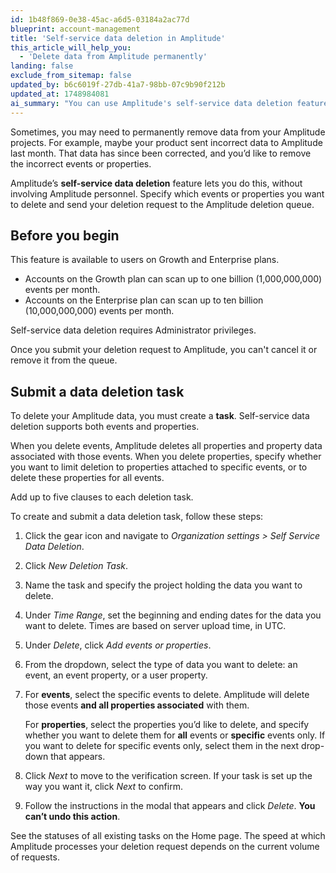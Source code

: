 ```yaml
---
id: 1b48f869-0e38-45ac-a6d5-03184a2ac77d
blueprint: account-management
title: 'Self-service data deletion in Amplitude'
this_article_will_help_you:
  - 'Delete data from Amplitude permanently'
landing: false
exclude_from_sitemap: false
updated_by: b6c6019f-27db-41a7-98bb-07c9b90f212b
updated_at: 1748984081
ai_summary: "You can use Amplitude's self-service data deletion feature to permanently remove incorrect data from your projects. This feature is available to users on Growth and Enterprise plans with Administrator privileges. To submit a data deletion task, create a task specifying events or properties you want to delete. Follow the steps to name the task, select the project, set the time range, choose data type, select events or properties, verify the task, and confirm deletion. Once submitted, you can't cancel the request. Check task statuses on the Home page. Amplitude processes deletion requests based on current volume."
---
```

Sometimes, you may need to permanently remove data from your Amplitude projects. For example, maybe your product sent incorrect data to Amplitude last month. That data has since been corrected, and you’d like to remove the incorrect events or properties.

Amplitude’s **self-service data deletion** feature lets you do this, without involving Amplitude personnel. Specify which events or properties you want to delete and send your deletion request to the Amplitude deletion queue.

## Before you begin

This feature is available to users on Growth and Enterprise plans.

* Accounts on the Growth plan can scan up to one billion (1,000,000,000) events per month.
* Accounts on the Enterprise plan can scan up to ten billion (10,000,000,000) events per month.

Self-service data deletion requires Administrator privileges.

Once you submit your deletion request to Amplitude, you can't cancel it or remove it from the queue.

## Submit a data deletion task

To delete your Amplitude data, you must create a **task**. Self-service data deletion supports both events and properties. 

When you delete events, Amplitude deletes all properties and property data associated with those events. When you delete properties, specify whether you want to limit deletion to properties attached to specific events, or to delete these properties for all events.

Add up to five clauses to each deletion task.

To create and submit a data deletion task, follow these steps:

1. Click the gear icon and navigate to *Organization settings > Self Service Data Deletion*.
2. Click *New Deletion Task*.
3. Name the task and specify the project holding the data you want to delete.
4. Under *Time Range*, set the beginning and ending dates for the data you want to delete. Times are based on server upload time, in UTC.
5. Under *Delete*, click *Add events or properties*.
6. From the dropdown, select the type of data you want to delete: an event, an event property, or a user property.
7. For **events**, select the specific events to delete. Amplitude will delete those events **and all properties associated** with them.

    For **properties**, select the properties you’d like to delete, and specify whether you want to delete them for **all** events or **specific** events only. If you want to delete for specific events only, select them in the next drop-down that appears.

8. Click *Next* to move to the verification screen. If your task is set up the way you want it, click *Next* to confirm.
9. Follow the instructions in the modal that appears and click *Delete*. **You can’t undo this action**.

See the statuses of all existing tasks on the Home page. The speed at which Amplitude processes your deletion request depends on the current volume of requests.